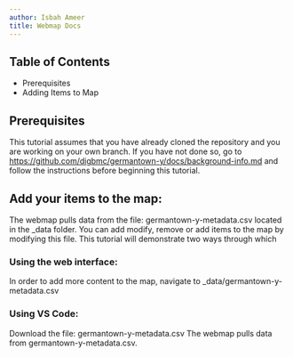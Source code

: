 ```yaml
---
author: Isbah Ameer
title: Webmap Docs
---
```


## Table of Contents
- Prerequisites
- Adding Items to Map


## Prerequisites
This tutorial assumes that you have already cloned the repository and you are working on your own branch. If you have not done so, go to https://github.com/digbmc/germantown-y/docs/background-info.md and follow the instructions before beginning this tutorial.


## Add your items to the map:
The webmap pulls data from the file: germantown-y-metadata.csv located in the _data folder. You can add modify, remove or add items to the map by modifying this file. This tutorial will demonstrate two ways through which
### Using the web interface:
In order to add more content to the map, navigate to _data/germantown-y-metadata.csv

### Using VS Code:
Download the file: germantown-y-metadata.csv 
The webmap pulls data from germantown-y-metadata.csv. 


